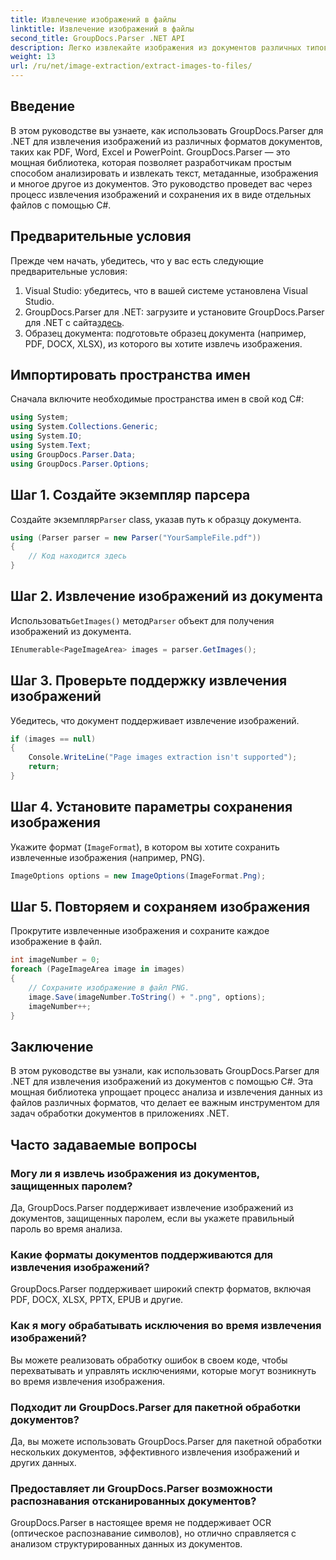 ```yaml
---
title: Извлечение изображений в файлы
linktitle: Извлечение изображений в файлы
second_title: GroupDocs.Parser .NET API
description: Легко извлекайте изображения из документов различных типов, таких как PDF и DOCX, с помощью GroupDocs.Parser для .NET. Упростите задачи анализа документов.
weight: 13
url: /ru/net/image-extraction/extract-images-to-files/
---
```

## Введение
В этом руководстве вы узнаете, как использовать GroupDocs.Parser для .NET для извлечения изображений из различных форматов документов, таких как PDF, Word, Excel и PowerPoint. GroupDocs.Parser — это мощная библиотека, которая позволяет разработчикам простым способом анализировать и извлекать текст, метаданные, изображения и многое другое из документов. Это руководство проведет вас через процесс извлечения изображений и сохранения их в виде отдельных файлов с помощью C#.
## Предварительные условия
Прежде чем начать, убедитесь, что у вас есть следующие предварительные условия:
1. Visual Studio: убедитесь, что в вашей системе установлена Visual Studio.
2.  GroupDocs.Parser для .NET: загрузите и установите GroupDocs.Parser для .NET с сайта[здесь](https://releases.groupdocs.com/parser/net/).
3. Образец документа: подготовьте образец документа (например, PDF, DOCX, XLSX), из которого вы хотите извлечь изображения.

## Импортировать пространства имен
Сначала включите необходимые пространства имен в свой код C#:
```csharp
using System;
using System.Collections.Generic;
using System.IO;
using System.Text;
using GroupDocs.Parser.Data;
using GroupDocs.Parser.Options;
```
## Шаг 1. Создайте экземпляр парсера
 Создайте экземпляр`Parser` class, указав путь к образцу документа.
```csharp
using (Parser parser = new Parser("YourSampleFile.pdf"))
{
    // Код находится здесь
}
```
## Шаг 2. Извлечение изображений из документа
 Использовать`GetImages()` метод`Parser` объект для получения изображений из документа.
```csharp
IEnumerable<PageImageArea> images = parser.GetImages();
```
## Шаг 3. Проверьте поддержку извлечения изображений
Убедитесь, что документ поддерживает извлечение изображений.
```csharp
if (images == null)
{
    Console.WriteLine("Page images extraction isn't supported");
    return;
}
```
## Шаг 4. Установите параметры сохранения изображения
Укажите формат (`ImageFormat`), в котором вы хотите сохранить извлеченные изображения (например, PNG).
```csharp
ImageOptions options = new ImageOptions(ImageFormat.Png);
```
## Шаг 5. Повторяем и сохраняем изображения
Прокрутите извлеченные изображения и сохраните каждое изображение в файл.
```csharp
int imageNumber = 0;
foreach (PageImageArea image in images)
{
    // Сохраните изображение в файл PNG.
    image.Save(imageNumber.ToString() + ".png", options);
    imageNumber++;
}
```

## Заключение
В этом руководстве вы узнали, как использовать GroupDocs.Parser для .NET для извлечения изображений из документов с помощью C#. Эта мощная библиотека упрощает процесс анализа и извлечения данных из файлов различных форматов, что делает ее важным инструментом для задач обработки документов в приложениях .NET.

## Часто задаваемые вопросы
### Могу ли я извлечь изображения из документов, защищенных паролем?
Да, GroupDocs.Parser поддерживает извлечение изображений из документов, защищенных паролем, если вы укажете правильный пароль во время анализа.
### Какие форматы документов поддерживаются для извлечения изображений?
GroupDocs.Parser поддерживает широкий спектр форматов, включая PDF, DOCX, XLSX, PPTX, EPUB и другие.
### Как я могу обрабатывать исключения во время извлечения изображений?
Вы можете реализовать обработку ошибок в своем коде, чтобы перехватывать и управлять исключениями, которые могут возникнуть во время извлечения изображения.
### Подходит ли GroupDocs.Parser для пакетной обработки документов?
Да, вы можете использовать GroupDocs.Parser для пакетной обработки нескольких документов, эффективного извлечения изображений и других данных.
### Предоставляет ли GroupDocs.Parser возможности распознавания отсканированных документов?
GroupDocs.Parser в настоящее время не поддерживает OCR (оптическое распознавание символов), но отлично справляется с анализом структурированных данных из документов.